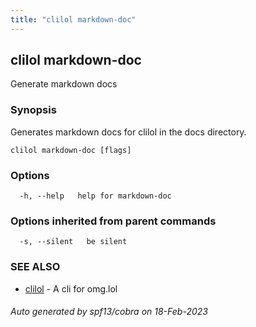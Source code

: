 ```yaml
---
title: "clilol markdown-doc"
---
```

## clilol markdown-doc

Generate markdown docs

### Synopsis

Generates markdown docs for clilol in the docs directory.


```
clilol markdown-doc [flags]
```

### Options

```
  -h, --help   help for markdown-doc
```

### Options inherited from parent commands

```
  -s, --silent   be silent
```

### SEE ALSO

* [clilol](clilol.md)	 - A cli for omg.lol

###### Auto generated by spf13/cobra on 18-Feb-2023
